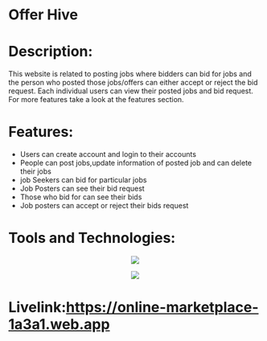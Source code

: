# Offer Hive
# Description:
This website is related to posting jobs where bidders can bid for jobs and the person who posted those jobs/offers can either accept or reject the bid request. Each individual users can view their posted jobs and bid request. For more features take a look at the features section.

# Features:
* Users can create account and login to their accounts
* People can post jobs,update information of posted job and can delete their jobs 
* job Seekers can bid for particular jobs
* Job Posters can see their bid request
* Those who bid for can see their bids
* Job posters can accept or reject their bids request

# Tools and Technologies:
<p align="center">
  <a href="https://skillicons.dev">
    <img src="https://skillicons.dev/icons?i=css,html,tailwind,js,react,mongodb,nodejs,express,firebase,vercel" />
  </a>
</p>
<div align="center">
  <img src="https://img.shields.io/badge/daisyui-5A0EF8?style=for-the-badge&logo=daisyui&logoColor=white">
  </div>



# Livelink:https://online-marketplace-1a3a1.web.app
